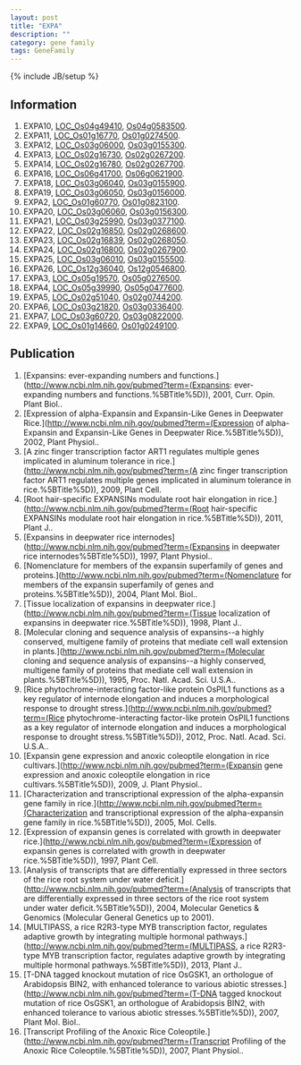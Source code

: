 ```yaml
---
layout: post
title: "EXPA"
description: ""
category: gene family
tags: GeneFamily
---
```

{% include JB/setup %}

## Information
1. EXPA10, [LOC_Os04g49410](http://rice.plantbiology.msu.edu/cgi-bin/ORF_infopage.cgi?orf=LOC_Os04g49410), [Os04g0583500](http://rapdb.dna.affrc.go.jp/viewer/gbrowse_details/irgsp1?name=Os04g0583500).
2. EXPA11, [LOC_Os01g16770](http://rice.plantbiology.msu.edu/cgi-bin/ORF_infopage.cgi?orf=LOC_Os01g16770), [Os01g0274500](http://rapdb.dna.affrc.go.jp/viewer/gbrowse_details/irgsp1?name=Os01g0274500).
3. EXPA12, [LOC_Os03g06000](http://rice.plantbiology.msu.edu/cgi-bin/ORF_infopage.cgi?orf=LOC_Os03g06000), [Os03g0155300](http://rapdb.dna.affrc.go.jp/viewer/gbrowse_details/irgsp1?name=Os03g0155300).
4. EXPA13, [LOC_Os02g16730](http://rice.plantbiology.msu.edu/cgi-bin/ORF_infopage.cgi?orf=LOC_Os02g16730), [Os02g0267200](http://rapdb.dna.affrc.go.jp/viewer/gbrowse_details/irgsp1?name=Os02g0267200).
5. EXPA14, [LOC_Os02g16780](http://rice.plantbiology.msu.edu/cgi-bin/ORF_infopage.cgi?orf=LOC_Os02g16780), [Os02g0267700](http://rapdb.dna.affrc.go.jp/viewer/gbrowse_details/irgsp1?name=Os02g0267700).
6. EXPA16, [LOC_Os06g41700](http://rice.plantbiology.msu.edu/cgi-bin/ORF_infopage.cgi?orf=LOC_Os06g41700), [Os06g0621900](http://rapdb.dna.affrc.go.jp/viewer/gbrowse_details/irgsp1?name=Os06g0621900).
7. EXPA18, [LOC_Os03g06040](http://rice.plantbiology.msu.edu/cgi-bin/ORF_infopage.cgi?orf=LOC_Os03g06040), [Os03g0155900](http://rapdb.dna.affrc.go.jp/viewer/gbrowse_details/irgsp1?name=Os03g0155900).
8. EXPA19, [LOC_Os03g06050](http://rice.plantbiology.msu.edu/cgi-bin/ORF_infopage.cgi?orf=LOC_Os03g06050), [Os03g0156000](http://rapdb.dna.affrc.go.jp/viewer/gbrowse_details/irgsp1?name=Os03g0156000).
9. EXPA2, [LOC_Os01g60770](http://rice.plantbiology.msu.edu/cgi-bin/ORF_infopage.cgi?orf=LOC_Os01g60770), [Os01g0823100](http://rapdb.dna.affrc.go.jp/viewer/gbrowse_details/irgsp1?name=Os01g0823100).
10. EXPA20, [LOC_Os03g06060](http://rice.plantbiology.msu.edu/cgi-bin/ORF_infopage.cgi?orf=LOC_Os03g06060), [Os03g0156300](http://rapdb.dna.affrc.go.jp/viewer/gbrowse_details/irgsp1?name=Os03g0156300).
11. EXPA21, [LOC_Os03g25990](http://rice.plantbiology.msu.edu/cgi-bin/ORF_infopage.cgi?orf=LOC_Os03g25990), [Os03g0377100](http://rapdb.dna.affrc.go.jp/viewer/gbrowse_details/irgsp1?name=Os03g0377100).
12. EXPA22, [LOC_Os02g16850](http://rice.plantbiology.msu.edu/cgi-bin/ORF_infopage.cgi?orf=LOC_Os02g16850), [Os02g0268600](http://rapdb.dna.affrc.go.jp/viewer/gbrowse_details/irgsp1?name=Os02g0268600).
13. EXPA23, [LOC_Os02g16839](http://rice.plantbiology.msu.edu/cgi-bin/ORF_infopage.cgi?orf=LOC_Os02g16839), [Os02g0268050](http://rapdb.dna.affrc.go.jp/viewer/gbrowse_details/irgsp1?name=Os02g0268050).
14. EXPA24, [LOC_Os02g16800](http://rice.plantbiology.msu.edu/cgi-bin/ORF_infopage.cgi?orf=LOC_Os02g16800), [Os02g0267900](http://rapdb.dna.affrc.go.jp/viewer/gbrowse_details/irgsp1?name=Os02g0267900).
15. EXPA25, [LOC_Os03g06010](http://rice.plantbiology.msu.edu/cgi-bin/ORF_infopage.cgi?orf=LOC_Os03g06010), [Os03g0155500](http://rapdb.dna.affrc.go.jp/viewer/gbrowse_details/irgsp1?name=Os03g0155500).
16. EXPA26, [LOC_Os12g36040](http://rice.plantbiology.msu.edu/cgi-bin/ORF_infopage.cgi?orf=LOC_Os12g36040), [Os12g0546800](http://rapdb.dna.affrc.go.jp/viewer/gbrowse_details/irgsp1?name=Os12g0546800).
17. EXPA3, [LOC_Os05g19570](http://rice.plantbiology.msu.edu/cgi-bin/ORF_infopage.cgi?orf=LOC_Os05g19570), [Os05g0276500](http://rapdb.dna.affrc.go.jp/viewer/gbrowse_details/irgsp1?name=Os05g0276500).
18. EXPA4, [LOC_Os05g39990](http://rice.plantbiology.msu.edu/cgi-bin/ORF_infopage.cgi?orf=LOC_Os05g39990), [Os05g0477600](http://rapdb.dna.affrc.go.jp/viewer/gbrowse_details/irgsp1?name=Os05g0477600).
19. EXPA5, [LOC_Os02g51040](http://rice.plantbiology.msu.edu/cgi-bin/ORF_infopage.cgi?orf=LOC_Os02g51040), [Os02g0744200](http://rapdb.dna.affrc.go.jp/viewer/gbrowse_details/irgsp1?name=Os02g0744200).
20. EXPA6, [LOC_Os03g21820](http://rice.plantbiology.msu.edu/cgi-bin/ORF_infopage.cgi?orf=LOC_Os03g21820), [Os03g0336400](http://rapdb.dna.affrc.go.jp/viewer/gbrowse_details/irgsp1?name=Os03g0336400).
21. EXPA7, [LOC_Os03g60720](http://rice.plantbiology.msu.edu/cgi-bin/ORF_infopage.cgi?orf=LOC_Os03g60720), [Os03g0822000](http://rapdb.dna.affrc.go.jp/viewer/gbrowse_details/irgsp1?name=Os03g0822000).
22. EXPA9, [LOC_Os01g14660](http://rice.plantbiology.msu.edu/cgi-bin/ORF_infopage.cgi?orf=LOC_Os01g14660), [Os01g0249100](http://rapdb.dna.affrc.go.jp/viewer/gbrowse_details/irgsp1?name=Os01g0249100).

## Publication
1. [Expansins: ever-expanding numbers and functions.](http://www.ncbi.nlm.nih.gov/pubmed?term=(Expansins: ever-expanding numbers and functions.%5BTitle%5D)), 2001, Curr. Opin. Plant Biol..
2. [Expression of alpha-Expansin and Expansin-Like Genes in Deepwater Rice.](http://www.ncbi.nlm.nih.gov/pubmed?term=(Expression of alpha-Expansin and Expansin-Like Genes in Deepwater Rice.%5BTitle%5D)), 2002, Plant Physiol..
3. [A zinc finger transcription factor ART1 regulates multiple genes implicated in aluminum tolerance in rice.](http://www.ncbi.nlm.nih.gov/pubmed?term=(A zinc finger transcription factor ART1 regulates multiple genes implicated in aluminum tolerance in rice.%5BTitle%5D)), 2009, Plant Cell.
4. [Root hair-specific EXPANSINs modulate root hair elongation in rice.](http://www.ncbi.nlm.nih.gov/pubmed?term=(Root hair-specific EXPANSINs modulate root hair elongation in rice.%5BTitle%5D)), 2011, Plant J..
5. [Expansins in deepwater rice internodes](http://www.ncbi.nlm.nih.gov/pubmed?term=(Expansins in deepwater rice internodes%5BTitle%5D)), 1997, Plant Physiol..
6. [Nomenclature for members of the expansin superfamily of genes and proteins.](http://www.ncbi.nlm.nih.gov/pubmed?term=(Nomenclature for members of the expansin superfamily of genes and proteins.%5BTitle%5D)), 2004, Plant Mol. Biol..
7. [Tissue localization of expansins in deepwater rice.](http://www.ncbi.nlm.nih.gov/pubmed?term=(Tissue localization of expansins in deepwater rice.%5BTitle%5D)), 1998, Plant J..
8. [Molecular cloning and sequence analysis of expansins--a highly conserved, multigene family of proteins that mediate cell wall extension in plants.](http://www.ncbi.nlm.nih.gov/pubmed?term=(Molecular cloning and sequence analysis of expansins--a highly conserved, multigene family of proteins that mediate cell wall extension in plants.%5BTitle%5D)), 1995, Proc. Natl. Acad. Sci. U.S.A..
9. [Rice phytochrome-interacting factor-like protein OsPIL1 functions as a key regulator of internode elongation and induces a morphological response to drought stress.](http://www.ncbi.nlm.nih.gov/pubmed?term=(Rice phytochrome-interacting factor-like protein OsPIL1 functions as a key regulator of internode elongation and induces a morphological response to drought stress.%5BTitle%5D)), 2012, Proc. Natl. Acad. Sci. U.S.A..
10. [Expansin gene expression and anoxic coleoptile elongation in rice cultivars.](http://www.ncbi.nlm.nih.gov/pubmed?term=(Expansin gene expression and anoxic coleoptile elongation in rice cultivars.%5BTitle%5D)), 2009, J. Plant Physiol..
11. [Characterization and transcriptional expression of the alpha-expansin gene family in rice.](http://www.ncbi.nlm.nih.gov/pubmed?term=(Characterization and transcriptional expression of the alpha-expansin gene family in rice.%5BTitle%5D)), 2005, Mol. Cells.
12. [Expression of expansin genes is correlated with growth in deepwater rice.](http://www.ncbi.nlm.nih.gov/pubmed?term=(Expression of expansin genes is correlated with growth in deepwater rice.%5BTitle%5D)), 1997, Plant Cell.
13. [Analysis of transcripts that are differentially expressed in three sectors of the rice root system under water deficit.](http://www.ncbi.nlm.nih.gov/pubmed?term=(Analysis of transcripts that are differentially expressed in three sectors of the rice root system under water deficit.%5BTitle%5D)), 2004, Molecular Genetics & Genomics (Molecular General Genetics up to 2001).
14. [MULTIPASS, a rice R2R3-type MYB transcription factor, regulates adaptive growth by integrating multiple hormonal pathways.](http://www.ncbi.nlm.nih.gov/pubmed?term=(MULTIPASS, a rice R2R3-type MYB transcription factor, regulates adaptive growth by integrating multiple hormonal pathways.%5BTitle%5D)), 2013, Plant J..
15. [T-DNA tagged knockout mutation of rice OsGSK1, an orthologue of Arabidopsis BIN2, with enhanced tolerance to various abiotic stresses.](http://www.ncbi.nlm.nih.gov/pubmed?term=(T-DNA tagged knockout mutation of rice OsGSK1, an orthologue of Arabidopsis BIN2, with enhanced tolerance to various abiotic stresses.%5BTitle%5D)), 2007, Plant Mol. Biol..
16. [Transcript Profiling of the Anoxic Rice Coleoptile.](http://www.ncbi.nlm.nih.gov/pubmed?term=(Transcript Profiling of the Anoxic Rice Coleoptile.%5BTitle%5D)), 2007, Plant Physiol..


